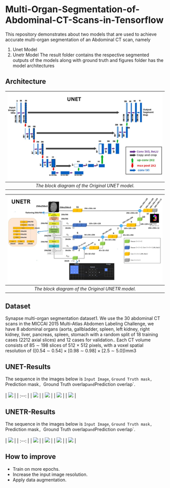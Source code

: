 # Multi-Organ-Segmentation-of-Abdominal-CT-Scans-in-Tensorflow

This repository demonstrates about two models that are used to achieve accurate multi-organ segmentation of an Abdominal CT scan, namely
1. Unet Model
2. Unetr Model
The result folder contains the respective segmented outputs of the models along with ground truth
and figures folder has the model architectures

## Architecture

| ![The block diagram of the Original UNET model.](Figures/unet_architecture.jpg) |
| :--: |
| *The block diagram of the Original UNET model.* |

| ![The block diagram of the Original UNETR model.](Figures/unetr_architecture.jpg) |
| :--: |
| *The block diagram of the Original UNETR model.* |

## Dataset
Synapse multi-organ segmentation dataset1. We use the 30 abdominal CT scans in the MICCAI 2015 Multi-Atlas Abdomen Labeling Challenge, we have 8 abdominal organs (aorta, gallbladder, spleen, left kidney, right kidney, liver, pancreas, spleen, stomach with a random split of 18 training cases (2212 axial slices) and 12 cases for validation.. Each CT volume consists of 85 ∼ 198 slices of 512 × 512 pixels, with a voxel spatial resolution of ([0.54 ∼ 0.54] × [0.98 ∼ 0.98] × [2.5 ∼ 5.0])mm3

## UNET-Results
The sequence in the images below is `Input Image`, `Ground Truth mask, `Prediction mask`, `Ground Truth overlap` and `Prediction overlap`. <br/> <br/>
| ![](Results/Unet_results/IMG-20240321-WA0031.png) |
| :--: |
| ![](Results/Unet_results/IMG-20240321-WA0032.png) |
| ![](Results/Unet_results/IMG-20240321-WA0033.png) |
| ![](Results/Unet_results/IMG-20240321-WA0029.png) |
| ![](Results/Unet_results/IMG-20240321-WA0026.png) |

## UNETR-Results
The sequence in the images below is `Input Image`, `Ground Truth mask, `Prediction mask`, `Ground Truth overlap` and `Prediction overlap`. <br/> <br/>
| ![](Results/Unetr_results/IMG-20240321-WA0061.png) |
| :--: |
| ![](Results/Unetr_results/IMG-20240321-WA0057.png) |
| ![](Results/Unetr_results/IMG-20240321-WA0059.png) |
| ![](Results/Unetr_results/IMG-20240321-WA0060.png) |
| ![](Results/Unetr_results/IMG-20240321-WA0053.png) |

## How to improve
- Train on more epochs.
- Increase the input image resolution.
- Apply data augmentation.
